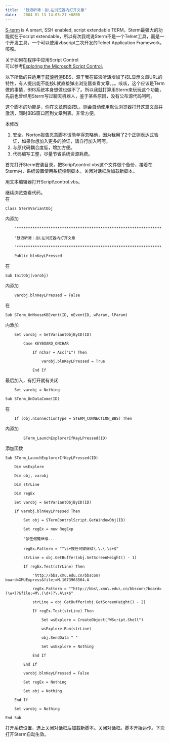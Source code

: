 ```yaml
---
title:  "鼓浪听涛：按L在浏览器内打开文章"
date:   2004-01-13 14:03:21 +0800
---
```


[S-term](http://sterm.smth.edu.cn) is A smart, SSH enabled, script extendable TERM，Sterm最强大的功能就在于script extendable，所以有次我戏说Sterm不是一个Telnet工具，而是一个开发工具，一个可以使用vbscript二次开发的Telnet Application Framework。咳咳。  

关于如何在程序中应用Script Control   
可以参考[Exploring the Microsoft Script Control](http://www.microsoft.com/mind/0799/script/script.asp)。  

以下所做的只适用于[鼓浪听涛](http://bbs.xmu.edu.cn)BBS，源于我在鼓浪听涛增加了按L显示文章URL的特性，有人提出能不能按L就直接弹出浏览器查看文章。。。咳咳，这个应该是Term做的事情，BBS系统本身想做也做不了。所以我就打算用Sterm来玩玩这个功能，先前也曾经用Sterm写过聊天机器人，鉴于某些原因，没有公布源代码呵呵。  

这个脚本的功能是，你在文章前面按L，则会自动使用默认浏览器打开这篇文章并激活，同时BBS窗口回到文章列表。非常方便。  

本修改  
1. 安全，Norton报告恶意脚本请简单得忽略他，因为我用了2个正则表达式验证，如果你想加入更多的验证，请自行加入呵呵。  
2. 与原代码耦合度低，增加方便。  
3. 代码编写工整，尽量节省系统资源耗费。  

首先打开Sterm安装目录，把Script\control.vbs这个文件做个备份，接着在Sterm内，系统设置使用系统控制脚本，关闭对话框后加载新脚本。  

用文本编辑器打开Script\control.vbs。  

继续浏览查看代码。  
在  

    Class STermVariantObj  

内添加  

    	'****************************************************************  

    	'鼓浪听涛：按L在浏览器内打开文章  

    	'****************************************************************  

    	Public blnKeyLPressed  

在  

    Sub InitObj(varobj)  

内添加  

    	varobj.blnKeyLPressed = False  

在  

    Sub STerm_OnMouseKBEvent(ID, nEventID, wParam, lParam)  

内添加  

    	Set	varobj = GetVariantObjByID(ID)  

    		Case KEYBOARD_ONCHAR  

    			If nChar = Asc("L") Then  

    				varobj.blnKeyLPressed = True  

    			End If  

最后加入，有打开就有关闭  

    	Set varobj = Nothing  

    Sub STerm_OnDataCome(ID)  

在  

    	If (obj.nConnectionType = STERM_CONNECTION_BBS) Then  

内添加  

    		STerm_LaunchExplorerIfKeyLPressed(ID)		  

添加函数  

    Sub STerm_LaunchExplorerIfKeyLPressed(ID)  

    	Dim wsExplore  

    	Dim obj, varobj  

    	Dim strLine  

    	Dim regEx  

    	Set	varobj = GetVariantObjByID(ID)  

    	If varobj.blnKeyLPressed Then  

    		Set obj = STermControlScript.GetWindowObj(ID)  

    		Set regEx = new RegExp  

    		'按任何键继续...  

    		regEx.Pattern = "^\s+按任何键继续\.\.\.\s+$"  

    		strLine = obj.GetBuffer(obj.GetScreenHeight() - 1)  

    		If regEx.Test(strLine) Then  

    			'http://bbs.xmu.edu.cn/bbscon?board=XMUExpress&file;=M.1073963564.A  

    			regEx.Pattern = "^http://bbs\.xmu\.edu\.cn/bbscon\?board=(\w+)?&file;=M\.(\d+)?\.A\s+$"  

    			strLine = obj.GetBuffer(obj.GetScreenHeight() - 2)  

    			If regEx.Test(strLine) Then  

    				Set wsExplore = CreateObject("WScript.Shell")  

    				wsExplore.Run(strLine)  

    				obj.SendData " "  

    				Set wsExplore = Nothing  

    			End If  

    		End If  

    		varobj.blnKeyLPressed = False  

    		Set regEx = Nothing  

    		Set obj = Nothing  

    	End If  

    	Set varobj = Nothing  

    End Sub  

打开系统设置，选上关闭对话框后加载新脚本。关闭对话框。脚本开始运作。下次打开Sterm自动生效。  

